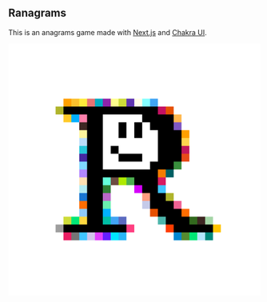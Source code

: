 ## Ranagrams

This is an anagrams game made with [Next.js](https://nextjs.org/) and [Chakra UI](https://chakra-ui.com/).

![Ranagrams Logo](/public/logo.png)
